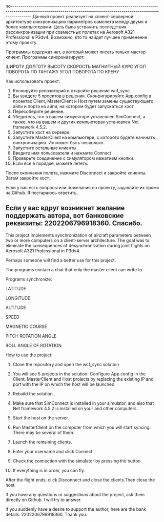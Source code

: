 no﻿----------------------------------------------------------------------------------------------------------------------------------------------------------------------
Данный проект реализует на клиент-серверной архитектуре синхронизацию параметров самолета между двумя и более компьютерами. Цель была устранить последствия рассинхронизации при совместных полетах на Aerosoft A321 Professional в P3dv4.
Возможно, кто то найдет лучшее применение этому проекту.

Программы содержат чат, в который может писать только мастер клиент.
Программы синхронизируют:

ШИРОТУ
ДОЛГОТУ
ВЫСОТУ
СКОРОСТЬ
МАГНИТНЫЙ КУРС
УГОЛ ПОВОРОТА ПО ТАНГАЖУ
УГОЛ ПОВОРОТА ПО КРЕНУ

Как использовать проект:

1. Клонируйте репозиторий и откройте решение wcf_sync
2. Вы увидете 5 проектов в решении. Сконфигурируйте App.config в проектах Client, MasterClient и Host путем замены существующего айпи и порта на айпи, на котором будет запускаться хост.
3. Пересоберите решение.
4. Убедитесь, что в вашем симуляторе установлен SimConnect, а также, что на вашем и других компьютерах установлен Net framework 4.5.2.
5. Запустите хост на сервере.
6. Запустите MasterClient на компьютере, с которого будете начинать синхронизацию. Их может быть несколько.
7. Запустите остальные клиенты.
8. Введите имя пользователя и нажмите Connect
9. Проверьте соединение с симулятором нажатием кнопки.
10. Если все в порядке, можете лететь. 

После окончания полета, нажмите Disconnect и закройте клиенты. Затем закройте хост.


Если у вас есть вопросы или пожелания по проекту, задавайте их прямо на Github. Я постараюсь ответить.

Если у вас вдруг возникнет желание поддержать автора, вот банковские реквизиты: 2202206796918360. Спасибо.
----------------------------------------------------------------------------------------------------------------------------------------------------------------------
This project implements synchronization of aircraft parameters between two or more computers on a client-server architecture. The goal was to eliminate the consequences of desynchronization during joint flights on Aerosoft A321 Professional in P3dv4.

Perhaps someone will find a better use for this project.



The programs contain a chat that only the master client can write to.


Programs synchronize:


LATITUDE

LONGITUDE

ALTITUDE

SPEED

MAGNETIC COURSE

PITCH ROTATION ANGLE

ROLL ANGLE OF ROTATION


How to use the project:


1. Clone the repository and open the wcf_sync solution

2. You will see 5 projects in the solution. Configure App.config in the Client, MasterClient and Host projects by replacing the existing IP and port with the IP on which the host will be launched.
3. Rebuild the solution.

4. Make sure that SimConnect is installed in your simulator, and also that Net framework 4.5.2 is installed on your and other computers.

5. Start the host on the server.

6. Run MasterClient on the computer from which you will start syncing. There may be several of them.
7. Launch the remaining clients.

8. Enter your username and click Connect
9. Check the connection with the simulator by pressing the button.

10. If everything is in order, you can fly.



After the flight ends, click Disconnect and close the clients.Then close the host.

If you have any questions or suggestions about the project, ask them directly on Github. I will try to answer.



If you suddenly have a desire to support the author, here are the bank details: 2202206796918360. 
Thank you.


